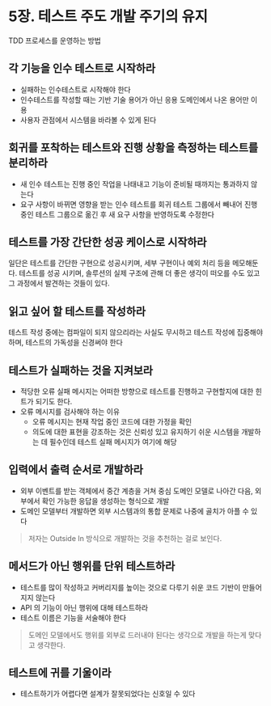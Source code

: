 # 5장. 테스트 주도 개발 주기의 유지
TDD 프로세스를 운영하는 방법

## 각 기능을 인수 테스트로 시작하라
- 실패하는 인수테스트로 시작해야 한다
- 인수테스트를 작성할 때는 기반 기술 용어가 아닌 응용 도메인에서 나온 용어만 이용
- 사용자 관점에서 시스템을 바라볼 수 있게 된다

## 회귀를 포착하는 테스트와 진행 상황을 측정하는 테스트를 분리하라
- 새 인수 테스트는 진행 중인 작업을 나태내고 기능이 준비될 때까지는 통과하지 않는다
- 요구 사항이 바뀌면 영향을 받는 인수 테스트를 회귀 테스트 그룹에서 빼내어 진행 중인 테스트 그룹으로 옮긴 후 새 요구 사항을 반영하도록 수정한다

## 테스트를 가장 간단한 성공 케이스로 시작하라
일단은 테스트를 간단한 구현으로 성공시키며, 세부 구현이나 예외 처리 등을 메모해둔다. 테스트를 성공 시키며, 솔루션의 실제 구조에 관해 더 좋은 생각이 떠오를 수도 있고 그 과정에서 발견하는 것들이 있다.

## 읽고 싶어 할 테스트를 작성하라
테스트 작성 중에는 컴파일이 되지 않으리라는 사실도 무시하고 테스트 작성에 집중해야 하며, 테스트의 가독성을 신경써야 한다

## 테스트가 실패하는 것을 지켜보라
- 적당한 오류 실패 메시지는 어떠한 방향으로 테스트를 진행하고 구현할지에 대한 힌트가 되기도 한다.
- 오류 메시지를 검사해야 하는 이유
  - 오류 메시지는 현재 작업 중인 코드에 대한 가정을 확인
  - 의도에 대한 표현을 강조하는 것은 신뢰성 있고 유지하기 쉬운 시스템을 개발하는 데 필수인데 테스트 실패 메시지가 여기에 해당

## 입력에서 출력 순서로 개발하라
- 외부 이벤트를 받는 객체에서 중간 계층을 거쳐 중심 도메인 모델로 나아간 다음, 외부에서 확인 가능한 응답을 생성하는 형식으로 개발
- 도메인 모델부터 개발하면 외부 시스템과의 통합 문제로 나중에 골치가 아플 수 있다
> 저자는 Outside In 방식으로 개발하는 것을 추천하는 걸로 보인다.

## 메서드가 아닌 행위를 단위 테스트하라
- 테스트를 많이 작성하고 커버리지를 높이는 것으로 다루기 쉬운 코드 기반이 만들어 지지 않는다
- API 의 기능이 아닌 행위에 대해 테스트하라
- 테스트 이름은 기능을 서술해야 한다
> 도메인 모델에서도 행위를 외부로 드러내야 된다는 생각으로 개발을 하는게 맞다고 생각한다.

## 테스트에 귀를 기울이라
- 테스트하기가 어렵다면 설계가 잘못되었다는 신호일 수 있다

